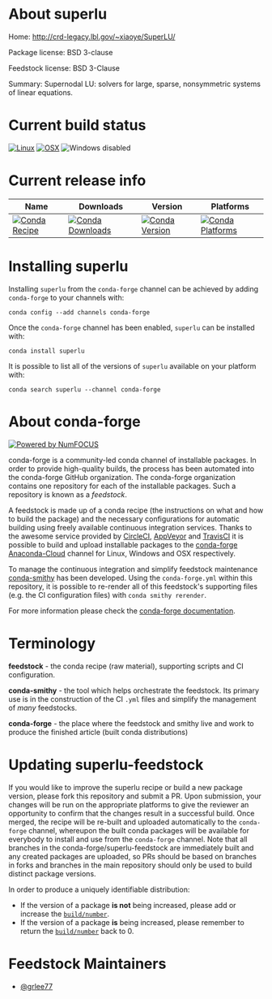 <!--
# -*- mode: jinja -*-
-->

About superlu
=============

Home: http://crd-legacy.lbl.gov/~xiaoye/SuperLU/

Package license: BSD 3-clause

Feedstock license: BSD 3-Clause

Summary: Supernodal LU: solvers for large, sparse, nonsymmetric systems of linear
equations.




Current build status
====================

[![Linux](https://img.shields.io/circleci/project/github/conda-forge/superlu-feedstock/master.svg?label=Linux)](https://circleci.com/gh/conda-forge/superlu-feedstock)
[![OSX](https://img.shields.io/travis/conda-forge/superlu-feedstock/master.svg?label=macOS)](https://travis-ci.org/conda-forge/superlu-feedstock)
![Windows disabled](https://img.shields.io/badge/Windows-disabled-lightgrey.svg)

Current release info
====================

| Name | Downloads | Version | Platforms |
| --- | --- | --- | --- |
| [![Conda Recipe](https://img.shields.io/badge/recipe-superlu-green.svg)](https://anaconda.org/conda-forge/superlu) | [![Conda Downloads](https://img.shields.io/conda/dn/conda-forge/superlu.svg)](https://anaconda.org/conda-forge/superlu) | [![Conda Version](https://img.shields.io/conda/vn/conda-forge/superlu.svg)](https://anaconda.org/conda-forge/superlu) | [![Conda Platforms](https://img.shields.io/conda/pn/conda-forge/superlu.svg)](https://anaconda.org/conda-forge/superlu) |

Installing superlu
==================

Installing `superlu` from the `conda-forge` channel can be achieved by adding `conda-forge` to your channels with:

```
conda config --add channels conda-forge
```

Once the `conda-forge` channel has been enabled, `superlu` can be installed with:

```
conda install superlu
```

It is possible to list all of the versions of `superlu` available on your platform with:

```
conda search superlu --channel conda-forge
```


About conda-forge
=================

[![Powered by NumFOCUS](https://img.shields.io/badge/powered%20by-NumFOCUS-orange.svg?style=flat&colorA=E1523D&colorB=007D8A)](http://numfocus.org)

conda-forge is a community-led conda channel of installable packages.
In order to provide high-quality builds, the process has been automated into the
conda-forge GitHub organization. The conda-forge organization contains one repository
for each of the installable packages. Such a repository is known as a *feedstock*.

A feedstock is made up of a conda recipe (the instructions on what and how to build
the package) and the necessary configurations for automatic building using freely
available continuous integration services. Thanks to the awesome service provided by
[CircleCI](https://circleci.com/), [AppVeyor](https://www.appveyor.com/)
and [TravisCI](https://travis-ci.org/) it is possible to build and upload installable
packages to the [conda-forge](https://anaconda.org/conda-forge)
[Anaconda-Cloud](https://anaconda.org/) channel for Linux, Windows and OSX respectively.

To manage the continuous integration and simplify feedstock maintenance
[conda-smithy](https://github.com/conda-forge/conda-smithy) has been developed.
Using the ``conda-forge.yml`` within this repository, it is possible to re-render all of
this feedstock's supporting files (e.g. the CI configuration files) with ``conda smithy rerender``.

For more information please check the [conda-forge documentation](https://conda-forge.org/docs/).

Terminology
===========

**feedstock** - the conda recipe (raw material), supporting scripts and CI configuration.

**conda-smithy** - the tool which helps orchestrate the feedstock.
                   Its primary use is in the construction of the CI ``.yml`` files
                   and simplify the management of *many* feedstocks.

**conda-forge** - the place where the feedstock and smithy live and work to
                  produce the finished article (built conda distributions)


Updating superlu-feedstock
==========================

If you would like to improve the superlu recipe or build a new
package version, please fork this repository and submit a PR. Upon submission,
your changes will be run on the appropriate platforms to give the reviewer an
opportunity to confirm that the changes result in a successful build. Once
merged, the recipe will be re-built and uploaded automatically to the
`conda-forge` channel, whereupon the built conda packages will be available for
everybody to install and use from the `conda-forge` channel.
Note that all branches in the conda-forge/superlu-feedstock are
immediately built and any created packages are uploaded, so PRs should be based
on branches in forks and branches in the main repository should only be used to
build distinct package versions.

In order to produce a uniquely identifiable distribution:
 * If the version of a package **is not** being increased, please add or increase
   the [``build/number``](https://conda.io/docs/user-guide/tasks/build-packages/define-metadata.html#build-number-and-string).
 * If the version of a package **is** being increased, please remember to return
   the [``build/number``](https://conda.io/docs/user-guide/tasks/build-packages/define-metadata.html#build-number-and-string)
   back to 0.

Feedstock Maintainers
=====================

* [@grlee77](https://github.com/grlee77/)

